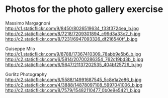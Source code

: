 # Photos for the photo gallery exercise

Massimo Margagnoni
http://c1.staticflickr.com/9/8450/8026519634_f33f3724ea_b.jpg
http://c2.staticflickr.com/8/7218/7209301894_c99d3a33c2_h.jpg
http://c2.staticflickr.com/8/7231/6947093326_df216540ff_b.jpg

Guiseppe Milo
http://c1.staticflickr.com/9/8788/17367410309_78abb9e5b6_b.jpg
http://c2.staticflickr.com/6/5814/20700286354_762c19bd3b_b.jpg
http://c2.staticflickr.com/6/5647/21137202535_404bf25729_b.jpg

Gorlitz Photography
http://c2.staticflickr.com/6/5588/14991687545_5c8e1a2e86_b.jpg
http://c2.staticflickr.com/4/3888/14878097108_5997041006_b.jpg
http://c2.staticflickr.com/8/7579/15482110477_0b0e9e5421_b.jpg